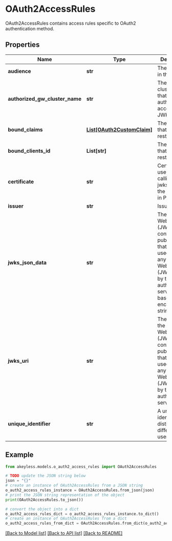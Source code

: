 # OAuth2AccessRules

OAuth2AccessRules contains access rules specific to OAuth2 authentication method.

## Properties

Name | Type | Description | Notes
------------ | ------------- | ------------- | -------------
**audience** | **str** | The audience in the JWT. | [optional] 
**authorized_gw_cluster_name** | **str** | The gateway cluster name that is authorized to access JWKeySetURL | [optional] 
**bound_claims** | [**List[OAuth2CustomClaim]**](OAuth2CustomClaim.md) | The claims that login is restricted to. | [optional] 
**bound_clients_id** | **List[str]** | The clients ids that login is restricted to. | [optional] 
**certificate** | **str** | Certificate to use when calling jwks_uri from the gateway. in PEM format | [optional] 
**issuer** | **str** | Issuer URL | [optional] 
**jwks_json_data** | **str** | The JSON Web Key Set (JWKS) that containing the public keys that should be used to verify any JSON Web Token (JWT) issued by the authorization server. base64 encoded string | [optional] 
**jwks_uri** | **str** | The URL to the JSON Web Key Set (JWKS) that containing the public keys that should be used to verify any JSON Web Token (JWT) issued by the authorization server. | [optional] 
**unique_identifier** | **str** | A unique identifier to distinguish different users | [optional] 

## Example

```python
from akeyless.models.o_auth2_access_rules import OAuth2AccessRules

# TODO update the JSON string below
json = "{}"
# create an instance of OAuth2AccessRules from a JSON string
o_auth2_access_rules_instance = OAuth2AccessRules.from_json(json)
# print the JSON string representation of the object
print(OAuth2AccessRules.to_json())

# convert the object into a dict
o_auth2_access_rules_dict = o_auth2_access_rules_instance.to_dict()
# create an instance of OAuth2AccessRules from a dict
o_auth2_access_rules_from_dict = OAuth2AccessRules.from_dict(o_auth2_access_rules_dict)
```
[[Back to Model list]](../README.md#documentation-for-models) [[Back to API list]](../README.md#documentation-for-api-endpoints) [[Back to README]](../README.md)


